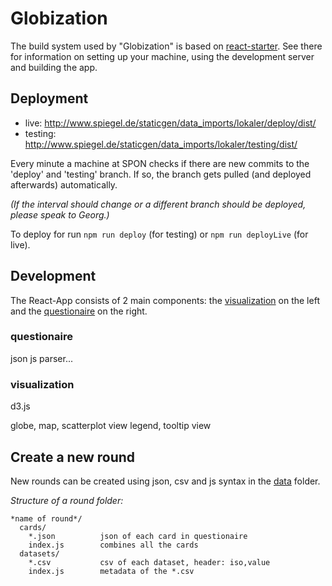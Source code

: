 # Globization

The build system used by "Globization" is based on [react-starter](https://github.com/wbkd/react-starter).
See there for information on setting up your machine, using the development server and building the app.


## Deployment

- live: http://www.spiegel.de/staticgen/data_imports/lokaler/deploy/dist/ 
- testing: http://www.spiegel.de/staticgen/data_imports/lokaler/testing/dist/

Every minute a machine at SPON checks if there are new commits to the 'deploy' and 'testing' branch. If so, the branch gets pulled (and deployed afterwards) automatically.

_(If the interval should change or a different branch should be deployed, please speak to Georg.)_ 

To deploy for run ``npm run deploy`` (for testing) or ``npm run deployLive`` (for live).

## Development

The React-App consists of 2 main components: the [visualization](https://github.com/lokaler/globization/tree/master/src/components/Vis) on the left and the [questionaire](https://github.com/lokaler/globization/tree/master/src/components/Questionnaire) on the right.

### questionaire
json js parser...

### visualization
d3.js

globe, map, scatterplot view
legend, tooltip view

## Create a new round

New rounds can be created using json, csv and js syntax in the [data](https://github.com/lokaler/globization/tree/master/src/data/questionnaires) folder.

*Structure of a round folder:*
````
*name of round*/
  cards/
    *.json          json of each card in questionaire
    index.js        combines all the cards
  datasets/
    *.csv           csv of each dataset, header: iso,value
    index.js        metadata of the *.csv
````
